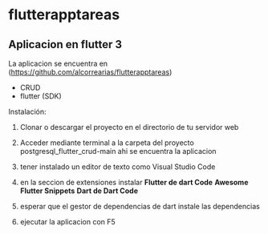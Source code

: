 # flutterapptareas

## Aplicacion en flutter 3

La aplicacion se encuentra en (https://github.com/alcorrearias/flutterapptareas) 
- CRUD
- flutter (SDK)

Instalación:

1) Clonar o descargar el proyecto en el directorio de tu servidor web

2) Acceder mediante terminal a la carpeta del proyecto postgresql_flutter_crud-main ahi se encuentra la aplicacion

4) tener instalado un editor de texto como Visual Studio Code 

5) en la seccion de extensiones instalar  <b>Flutter de dart Code</b>
<b>Awesome Flutter Snippets</b>
<b>Dart de Dart Code</b>

5) esperar que el gestor de dependencias de dart instale las dependencias

6) ejecutar la aplicacion con F5 
